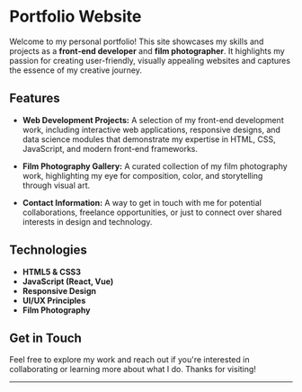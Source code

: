 

# Portfolio Website

Welcome to my personal portfolio! This site showcases my skills and projects as a **front-end developer** and **film photographer**. It highlights my passion for creating user-friendly, visually appealing websites and captures the essence of my creative journey.

## Features

- **Web Development Projects:** A selection of my front-end development work, including interactive web applications, responsive designs, and data science modules that demonstrate my expertise in HTML, CSS, JavaScript, and modern front-end frameworks.
  
- **Film Photography Gallery:** A curated collection of my film photography work, highlighting my eye for composition, color, and storytelling through visual art.

- **Contact Information:** A way to get in touch with me for potential collaborations, freelance opportunities, or just to connect over shared interests in design and technology.

## Technologies

- **HTML5 & CSS3**
- **JavaScript (React, Vue)**
- **Responsive Design**
- **UI/UX Principles**
- **Film Photography**

## Get in Touch

Feel free to explore my work and reach out if you're interested in collaborating or learning more about what I do. Thanks for visiting!

---

